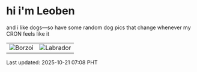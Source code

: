 # hi i'm Leoben

and i like dogs—so have some random dog pics that change whenever my CRON feels like it

|  |  |
|--------|----------|
| ![Borzoi](https://random-dog-vercel.vercel.app/api/random-borzoi?v=1761001724) | ![Labrador](https://random-dog-vercel.vercel.app/api/random-labrador?v=1761001724) |

Last updated: 2025-10-21 07:08 PHT
